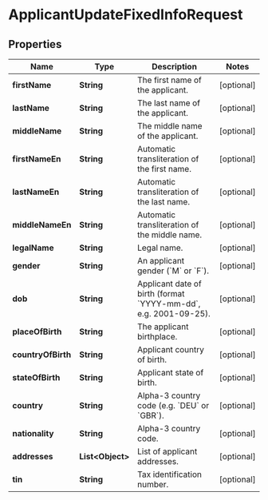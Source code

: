 

# ApplicantUpdateFixedInfoRequest


## Properties

| Name | Type | Description | Notes |
|------------ | ------------- | ------------- | -------------|
|**firstName** | **String** | The first name of the applicant. |  [optional] |
|**lastName** | **String** | The last name of the applicant. |  [optional] |
|**middleName** | **String** | The middle name of the applicant. |  [optional] |
|**firstNameEn** | **String** | Automatic transliteration of the first name. |  [optional] |
|**lastNameEn** | **String** | Automatic transliteration of the last name. |  [optional] |
|**middleNameEn** | **String** | Automatic transliteration of the middle name. |  [optional] |
|**legalName** | **String** | Legal name. |  [optional] |
|**gender** | **String** | An applicant gender (&#x60;M&#x60; or &#x60;F&#x60;). |  [optional] |
|**dob** | **String** | Applicant date of birth (format &#x60;YYYY-mm-dd&#x60;, e.g. 2001-09-25). |  [optional] |
|**placeOfBirth** | **String** | The applicant birthplace. |  [optional] |
|**countryOfBirth** | **String** | Applicant country of birth. |  [optional] |
|**stateOfBirth** | **String** | Applicant state of birth. |  [optional] |
|**country** | **String** | Alpha-3 country code (e.g. &#x60;DEU&#x60; or &#x60;GBR&#x60;). |  [optional] |
|**nationality** | **String** | Alpha-3 country code. |  [optional] |
|**addresses** | **List&lt;Object&gt;** | List of applicant addresses. |  [optional] |
|**tin** | **String** | Tax identification number. |  [optional] |



